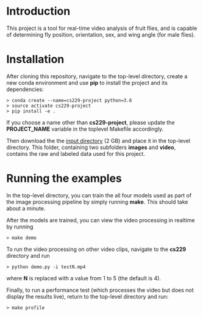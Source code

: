# Introduction

This project is a tool for real-time video analysis of fruit flies, and is capable of determining fly position, orientation, sex, and wing angle (for male flies).

# Installation

After cloning this repository, navigate to the top-level directory, create a new conda environment and use **pip** to install the project and its dependencies:

```shell
> conda create --name=cs229-project python=3.6
> source activate cs229-project
> pip install -e .
```

If you choose a name other than **cs229-project**, please update the **PROJECT_NAME** variable in the toplevel Makefile accordingly.

Then download the the [input directory](https://www.dropbox.com/sh/78inyvw2ouut74a/AACc1DYrC1G0UxujwT-6ryRKa?dl=0) (2 GB) and place it in the top-level directory.  This folder, containing two subfolders **images** and **video**, contains the raw and labeled data used for this project.

# Running the examples

In the top-level directory, you can train the all four models used as part of the image processing pipeline by simply running **make**.  This should take about a minute.

After the models are trained, you can view the video processing in realtime by running

```shell
> make demo
```

To run the video processing on other video clips, navigate to the **cs229** directory and run 

```shell
> python demo.py -i testN.mp4
```

where **N** is replaced with a value from 1 to 5 (the default is 4).

Finally, to run a performance test (which processes the video but does not display the results live), return to the top-level directory and run:

```shell
> make profile
```
